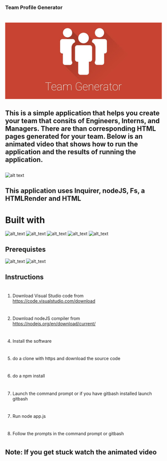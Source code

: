 ### Team Profile Generator
#
![alt text](images/teamgeneratoricon.jpg)

## This is a simple application that helps you create your team that consits of Engineers, Interns, and Managers. There are than corresponding HTML pages generated for your team. Below is an animated video that shows how to run the application and the results of running the application. 
##
![alt text](images/video.gif)



## This application uses Inquirer, nodeJS, Fs, a HTMLRender and HTML 

# Built with
![alt_text](https://img.shields.io/badge/Technologies-Inquirer-green)
![alt_text](https://img.shields.io/badge/Technologies-nodeJS-green)
![alt_text](https://img.shields.io/badge/Technologies-Fs-green)
![alt_text](https://img.shields.io/badge/Technologies-HTMLRenderer-green)
![alt_text](https://img.shields.io/badge/Technologies-HTML-green)



## Prerequistes
![alt_text](https://img.shields.io/badge/Required-VSCode-red)
![alt_text](https://img.shields.io/badge/Required-nodeJS%20Compiler-red)

## Instructions
#
1.  Download Visual Studio code from https://code.visualstudio.com/download 
#
2. Download nodeJS compiler from https://nodejs.org/en/download/current/
#
4. Install the software
#
5. do a clone with https and download the source code
#
6. do a npm install
#
7. Launch the command prompt or if you have gitbash installed launch gitbash
#
7. Run node app.js
#
8. Follow the prompts in the command prompt or gitbash
#
## Note: If you get stuck watch the animated video
